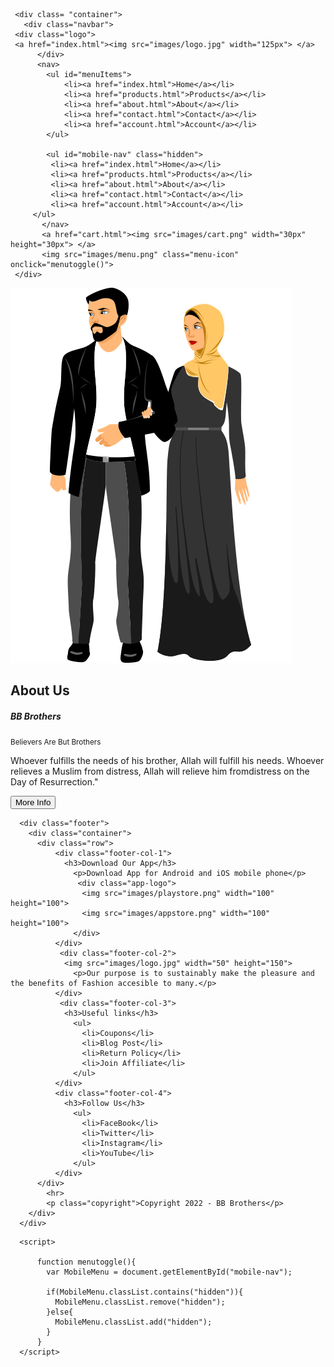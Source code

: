 <!DOCTYPE html>
<html lang="en">
  <head>
    <meta charset="utf-8">
      <meta name="viewport" content="width=device-width, initial-scale=1.0">
    <title>About Us - BB Brothers | Ecommerce website </title>
    <link rel="stylesheet" href="style.css">
    <link rel="preconnect" href="https://fonts.googleapis.com">
<link rel="preconnect" href="https://fonts.gstatic.com" crossorigin>
<link href="https://fonts.googleapis.com/css2?family=Lato:ital,wght@0,100;0,300;0,400;0,700;0,900;1,100&display=swap" rel="stylesheet">
 <link rel="stylesheet" href="https://stackpath.bootstrapcdn.com/font-awesome/4.7.0/css/font-awesome.min.css">
        
  </head>
  <body>
      
     
     <div class= "container"> 
       <div class="navbar">
     <div class="logo">
     <a href="index.html"><img src="images/logo.jpg" width="125px"> </a>
          </div>
          <nav>
            <ul id="menuItems">
                <li><a href="index.html">Home</a></li>   
                <li><a href="products.html">Products</a></li>  
                <li><a href="about.html">About</a></li>  
                <li><a href="contact.html">Contact</a></li>  
                <li><a href="account.html">Account</a></li>  
            </ul> 
            
            <ul id="mobile-nav" class="hidden">
             <li><a href="index.html">Home</a></li>   
             <li><a href="products.html">Products</a></li>  
             <li><a href="about.html">About</a></li>  
             <li><a href="contact.html">Contact</a></li>  
             <li><a href="account.html">Account</a></li>  
         </ul>    
           </nav> 
           <a href="cart.html"><img src="images/cart.png" width="30px" height="30px"> </a>
           <img src="images/menu.png" class="menu-icon" onclick="menutoggle()">
     </div>
   </div>
<!--------------------------About Us---------------------->  
<section class="about">
  <div class="content">
    <div class="row">
      <div class="about-col-1">
        <img src="images/c1.png">
      </div>
      <div class="text about-col-1">
        <h1>About Us</h1>
        <h5>BB Brothers </h5>
        <small>Believers Are But Brothers</small>
         <p> Whoever fulfills the needs of his brother, Allah will fulfill his needs.  Whoever relieves a Muslim from distress, Allah will relieve him fromdistress on the Day of Resurrection."</p>
        <button type="btn">More Info</button>
      </div>
    </div>
  </div>
</section>   

      
      
      
      
      
<!--------------------------footer---------------------->      
      <div class="footer">
        <div class="container">
          <div class="row">
              <div class="footer-col-1">
                <h3>Download Our App</h3>
                  <p>Download App for Android and iOS mobile phone</p>
                   <div class="app-logo">
                    <img src="images/playstore.png" width="100" height="100">
                    <img src="images/appstore.png" width="100" height="100">   
                  </div>
              </div>
               <div class="footer-col-2">
                <img src="images/logo.jpg" width="50" height="150">
                  <p>Our purpose is to sustainably make the pleasure and the benefits of Fashion accesible to many.</p>
              </div>
               <div class="footer-col-3">
                <h3>Useful links</h3>
                  <ul>
                    <li>Coupons</li>
                    <li>Blog Post</li>
                    <li>Return Policy</li>
                    <li>Join Affiliate</li>
                  </ul>
              </div>
              <div class="footer-col-4">
                <h3>Follow Us</h3>
                  <ul>
                    <li>FaceBook</li>
                    <li>Twitter</li>
                    <li>Instagram</li>
                    <li>YouTube</li>
                  </ul>
              </div>
          </div>
            <hr>
            <p class="copyright">Copyright 2022 - BB Brothers</p>
        </div>
      </div>
   <!----------------js for  toggle menu-------------->
      <script>
         
          function menutoggle(){
            var MobileMenu = document.getElementById("mobile-nav");

            if(MobileMenu.classList.contains("hidden")){
              MobileMenu.classList.remove("hidden");
            }else{
              MobileMenu.classList.add("hidden");
            }
          }
      </script>
         
  </body>
</html>
